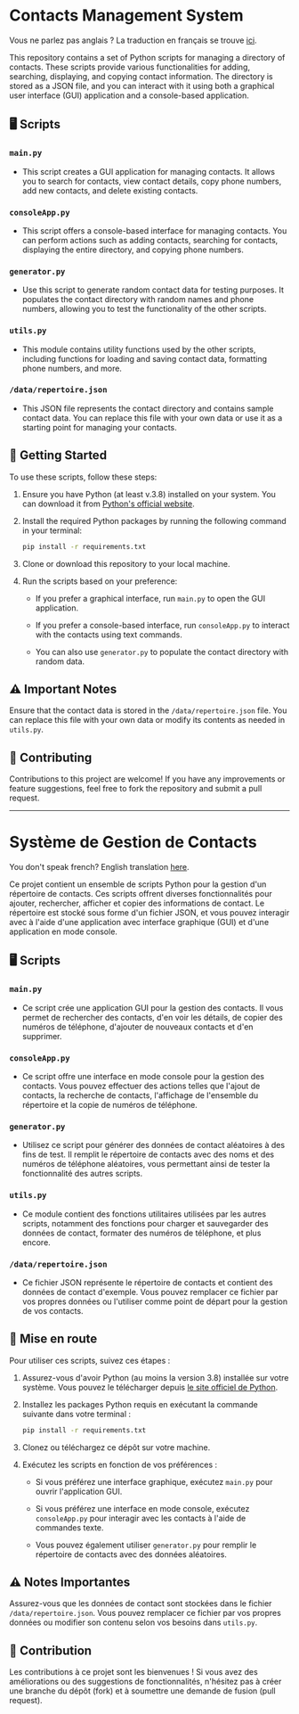 # Contacts Management System

Vous ne parlez pas anglais ? La traduction en français se trouve [ici](#système-de-gestion-de-contacts).

This repository contains a set of Python scripts for managing a directory of contacts. These scripts provide various functionalities for adding, searching, displaying, and copying contact information. The directory is stored as a JSON file, and you can interact with it using both a graphical user interface (GUI) application and a console-based application.

## 🖥️ Scripts

### `main.py`

- This script creates a GUI application for managing contacts. It allows you to search for contacts, view contact details, copy phone numbers, add new contacts, and delete existing contacts.

### `consoleApp.py`

- This script offers a console-based interface for managing contacts. You can perform actions such as adding contacts, searching for contacts, displaying the entire directory, and copying phone numbers.

### `generator.py`

- Use this script to generate random contact data for testing purposes. It populates the contact directory with random names and phone numbers, allowing you to test the functionality of the other scripts.

### `utils.py`

- This module contains utility functions used by the other scripts, including functions for loading and saving contact data, formatting phone numbers, and more.

### `/data/repertoire.json`

- This JSON file represents the contact directory and contains sample contact data. You can replace this file with your own data or use it as a starting point for managing your contacts.

## 🏁 Getting Started

To use these scripts, follow these steps:

1. Ensure you have Python (at least v.3.8) installed on your system. You can download it from [Python's official website](https://www.python.org/downloads/).

2. Install the required Python packages by running the following command in your terminal:

   ```bash
   pip install -r requirements.txt
   ```

3. Clone or download this repository to your local machine.

4. Run the scripts based on your preference:

   - If you prefer a graphical interface, run `main.py` to open the GUI application.

   - If you prefer a console-based interface, run `consoleApp.py` to interact with the contacts using text commands.

   - You can also use `generator.py` to populate the contact directory with random data.

## ⚠️ Important Notes

Ensure that the contact data is stored in the `/data/repertoire.json` file. You can replace this file with your own data or modify its contents as needed in `utils.py`.

## 🤝 Contributing

Contributions to this project are welcome! If you have any improvements or feature suggestions, feel free to fork the repository and submit a pull request.

---

# Système de Gestion de Contacts

You don't speak french? English translation [here](#contacts-management-system).

Ce projet contient un ensemble de scripts Python pour la gestion d'un répertoire de contacts. Ces scripts offrent diverses fonctionnalités pour ajouter, rechercher, afficher et copier des informations de contact. Le répertoire est stocké sous forme d'un fichier JSON, et vous pouvez interagir avec à l'aide d'une application avec interface graphique (GUI) et d'une application en mode console.

## 🖥️ Scripts

### `main.py`

- Ce script crée une application GUI pour la gestion des contacts. Il vous permet de rechercher des contacts, d'en voir les détails, de copier des numéros de téléphone, d'ajouter de nouveaux contacts et d'en supprimer.

### `consoleApp.py`

- Ce script offre une interface en mode console pour la gestion des contacts. Vous pouvez effectuer des actions telles que l'ajout de contacts, la recherche de contacts, l'affichage de l'ensemble du répertoire et la copie de numéros de téléphone.

### `generator.py`

- Utilisez ce script pour générer des données de contact aléatoires à des fins de test. Il remplit le répertoire de contacts avec des noms et des numéros de téléphone aléatoires, vous permettant ainsi de tester la fonctionnalité des autres scripts.

### `utils.py`

- Ce module contient des fonctions utilitaires utilisées par les autres scripts, notamment des fonctions pour charger et sauvegarder des données de contact, formater des numéros de téléphone, et plus encore.

### `/data/repertoire.json`

- Ce fichier JSON représente le répertoire de contacts et contient des données de contact d'exemple. Vous pouvez remplacer ce fichier par vos propres données ou l'utiliser comme point de départ pour la gestion de vos contacts.

## 🏁 Mise en route

Pour utiliser ces scripts, suivez ces étapes :

1. Assurez-vous d'avoir Python (au moins la version 3.8) installée sur votre système. Vous pouvez le télécharger depuis [le site officiel de Python](https://www.python.org/downloads/).

2. Installez les packages Python requis en exécutant la commande suivante dans votre terminal :

   ```bash
   pip install -r requirements.txt
   ```

3. Clonez ou téléchargez ce dépôt sur votre machine.

4. Exécutez les scripts en fonction de vos préférences :

   - Si vous préférez une interface graphique, exécutez `main.py` pour ouvrir l'application GUI.

   - Si vous préférez une interface en mode console, exécutez `consoleApp.py` pour interagir avec les contacts à l'aide de commandes texte.

   - Vous pouvez également utiliser `generator.py` pour remplir le répertoire de contacts avec des données aléatoires.

## ⚠️ Notes Importantes

Assurez-vous que les données de contact sont stockées dans le fichier `/data/repertoire.json`. Vous pouvez remplacer ce fichier par vos propres données ou modifier son contenu selon vos besoins dans `utils.py`.

## 🤝 Contribution

Les contributions à ce projet sont les bienvenues ! Si vous avez des améliorations ou des suggestions de fonctionnalités, n'hésitez pas à créer une branche du dépôt (fork) et à soumettre une demande de fusion (pull request).
